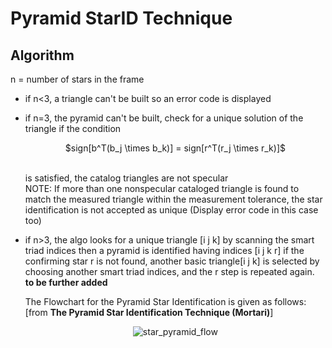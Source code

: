 # Pyramid StarID Technique
## Algorithm
n = number of stars in the frame
- if n<3, a triangle can't be built so an error code is displayed
- if n=3, the pyramid can't be built, check for a unique solution of the triangle
  if the condition <br>
  <p align="center">
  $sign[b^T(b_j \times b_k)] = sign[r^T(r_j \times r_k)]$
  </p>    
  <br> is satisfied, the catalog triangles are not specular <br>
  NOTE: If more than one nonspecular cataloged triangle is found to match the measured triangle within the measurement tolerance, the star identification is not     accepted as unique (Display error code in this case too)
- if n>3, the algo looks for a unique triangle [i j k] by scanning the smart triad indices
  then a pyramid is identified having indices [i j k r]
  if the confirming star r is not found, another basic triangle[i j k] is selected by choosing another smart triad indices, and the r step is repeated again. **to be further added**

  The Flowchart for the Pyramid Star Identification is given as follows: [from **The Pyramid Star Identification Technique (Mortari)**]<p align="center">
![star_pyramid_flow](https://github.com/DevPro13/Startracker-Simulator-for-Attitude-Determination-of-Spacecrafts/assets/72692293/9faec76b-6604-4d0f-af96-fbf1af734627)
  </p>
